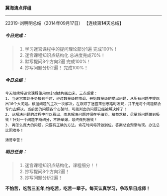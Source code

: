 **冀海涛点评组**

------

22319-刘明明总结（2014年09月17日）
【连续第**14**天总结】

##### __今日完成：__
>1. 学习迷宫课程中的提问理论部分1遍   完成100%！
>2. 迷宫课程知识点结构化             总进度完成70%！
>3. 默写提问8个方向2遍              完成100%！
>4. 抄写问题分析2遍！               完成100%！

##### __今日总结：__
    今天继续将迷宫课程使用Xmind结构画出来，三点感受：
    1. 当迷宫策划任务接到手时，经过数量级的市调，开始数量级的提出问题，从所有问题中提炼出10个大问题。根据问题的主次一次解决，在跟踪了迷宫策划思路时发现，并不是每个问题都会专门去解决，当前面的问题各个击破时，可能列出的问题已经被解决掉了！
    2. 从解决问题的过程中可以看出，雨总解决问题时很在乎细节，精益求精，尽量将问题做到极致！针对一个问题不断细分，不断单爆，最终做到极致！
    3. 再怎么庞大的问题，只要有正确的方法，肯花时间将其做到位，答案总会渐渐映现。办法总比困难多！
    
    涛哥幸苦！
##### __明日任务：__
>1. 迷宫课程知识点结构化，课程细分！！ 
>2. 抄写提问8个方向2遍！
>3. 抄写问题分析2遍！

**不怕苦，吃苦三五年;怕吃苦，吃苦一辈子。每天认真学习，争取早日成师！**